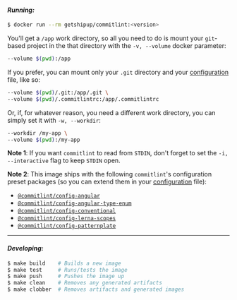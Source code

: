 #### _Running:_

```sh
$ docker run --rm getshipup/commitlint:<version>
```

You'll get a `/app` work directory, so all you need to do is mount your `git`-based project in the that directory with the `-v, --volume` docker parameter:

```sh
--volume $(pwd):/app
```

If you prefer, you can mount only your `.git` directory and your [configuration](https://github.com/marionebl/commitlint#config) file, like so:

```sh
--volume $(pwd)/.git:/app/.git \
--volume $(pwd)/.commitlintrc:/app/.commitlintrc
```

Or, if, for whatever reason, you need a different work directory, you can simply set it with `-w, --workdir`:

```sh
--workdir /my-app \
--volume $(pwd):/my-app
```

**Note 1**: If you want `commitlint` to read from `STDIN`, don't forget to set the `-i, --interactive` flag to keep `STDIN` open.

**Note 2**: This image ships with the following `commitlint`'s configuration preset packages (so you can extend them in your [configuration](https://github.com/marionebl/commitlint#config) file):

* [`@commitlint/config-angular`](https://github.com/marionebl/commitlint/tree/master/%40commitlint/config-angular)
* [`@commitlint/config-angular-type-enum`](https://github.com/marionebl/commitlint/tree/master/%40commitlint/config-angular-type-enum)
* [`@commitlint/config-conventional`](https://github.com/marionebl/commitlint/tree/master/%40commitlint/config-conventional)
* [`@commitlint/config-lerna-scopes`](https://github.com/marionebl/commitlint/tree/master/%40commitlint/config-lerna-scopes)
* [`@commitlint/config-patternplate`](https://github.com/marionebl/commitlint/tree/master/%40commitlint/config-patternplate)

---

#### _Developing:_

```sh
$ make build    # Builds a new image
$ make test     # Runs/tests the image
$ make push     # Pushes the image up
$ make clean    # Removes any generated artifacts
$ make clobber  # Removes artifacts and generated images
```

